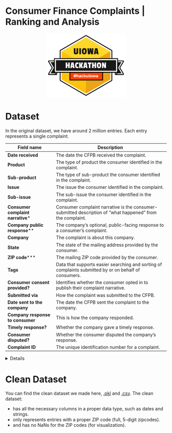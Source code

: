 # Consumer Finance Complaints | Ranking and Analysis

<div align="center">
    <img src="images/logo.png" width="250" height="200">
</div>

# Dataset

In the original dataset, we have around 2 million entries. Each entry represents a single complaint.

|**Field name**| Description|
|---|---|
|**Date received**|The date the CFPB received the complaint.|
|**Product**|The type of product the consumer identified in the complaint.|
|**Sub-product**|The type of sub-product the consumer identified in the complaint.|
|**Issue**|The issue the consumer identified in the complaint.|
|**Sub-issue**|The sub-issue the consumer identified in the complaint.|
|**Consumer complaint narrative***|Consumer complaint narrative is the consumer-submitted description of “what happened” from the complaint.|
|**Company public response****|The company’s optional, public-facing response to a consumer’s complaint.|
|**Company**|The complaint is about this company.|
|**State**|The state of the mailing address provided by the consumer.|
|**ZIP code*****|The mailing ZIP code provided by the consumer.|
|**Tags**|Data that supports easier searching and sorting of complaints submitted by or on behalf of consumers.|
|**Consumer consent provided?**|Identifies whether the consumer opted in to publish their complaint narrative.
|**Submitted via**|How the complaint was submitted to the CFPB.|
|**Date sent to the company**|The date the CFPB sent the complaint to the company.|
|**Company response to consumer**|This is how the company responded.|
|**Timely response?**|Whether the company gave a timely response.|
|**Consumer disputed?**|Whether the consumer disputed the company’s response.|
|**Complaint ID**|The unique identification number for a complaint.|

<details>

*Consumers must opt-in to share their narrative. We will not publish the narrative unless the consumer consents, and consumers can opt-out at any time. The CFPB takes reasonable steps to scrub personal information from each complaint that could be used to identify the consumer.    
    
**Companies can choose to select a response from a pre-set list of options that will be posted on the public database. For example, “Company believes complaint is the result of an isolated error.”    
    
***This field may: i) include the first five digits of a ZIP code; ii) include the first three digits of a ZIP code (if the consumer consented to publication of their complaint narrative); or iii) be blank (if ZIP codes have been submitted with non-numeric values, if there are less than 20,000 people in a given ZIP code, or if the complaint has an address outside of the United States).
    
</details>

# Clean Dataset

You can find the clean dataset we made here, <a href="https://drive.google.com/file/d/1mYJws7uPjbPqPszUQHpf4PfrHSEjAVIu/view?usp=sharing" target="__blank">.pkl</a> and <a href="https://drive.google.com/file/d/1fayiycfrGHsO3aqEGo7J5lDLWiPvfNZ7/view?usp=sharing" target="__blank">.csv</a>. The clean dataset:
* has all the necessary columns in a proper data type, such as dates and strings.
* only represents entries with a proper ZIP code (full, 5-digit zipcodes).
* and has no NaNs for the ZIP codes (for visualization).
